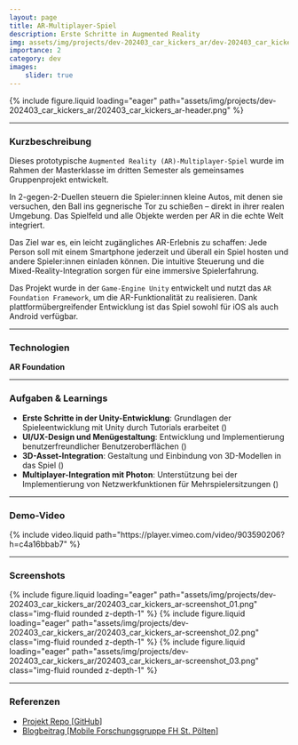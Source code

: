 ```yaml
---
layout: page
title: AR-Multiplayer-Spiel
description: Erste Schritte in Augmented Reality
img: assets/img/projects/dev-202403_car_kickers_ar/dev-202403_car_kickers_ar_thumbnail_v1.png
importance: 2
category: dev
images:
    slider: true
---
```


<div class="header-pic">
    {% include figure.liquid loading="eager" path="assets/img/projects/dev-202403_car_kickers_ar/202403_car_kickers_ar-header.png" %}
</div>

---
### Kurzbeschreibung
Dieses prototypische `Augmented Reality (AR)-Multiplayer-Spiel` wurde im Rahmen der Masterklasse im dritten Semester 
als gemeinsames Gruppenprojekt entwickelt.

In 2-gegen-2-Duellen steuern die Spieler:innen kleine Autos, mit denen sie versuchen, den Ball ins gegnerische Tor zu schießen – 
direkt in ihrer realen Umgebung. Das Spielfeld und alle Objekte werden per AR in die echte Welt integriert. 

Das Ziel war es, ein leicht zugängliches AR-Erlebnis zu schaffen: Jede Person soll mit einem Smartphone 
jederzeit und überall ein Spiel hosten und andere Spieler:innen einladen können. Die intuitive Steuerung und die 
Mixed-Reality-Integration sorgen für eine immersive Spielerfahrung.

Das Projekt wurde in der `Game-Engine Unity` entwickelt und nutzt das `AR Foundation Framework`, um die AR-Funktionalität
zu realisieren. Dank plattformübergreifender Entwicklung ist das Spiel sowohl für iOS als auch Android verfügbar.

---
### Technologien
<i title="Github" class="techstack fa-brands fa-github"></i>
<i title="Unity" class="techstack fa-brands fa-unity"></i>
**AR Foundation**

---
### Aufgaben & Learnings

- **Erste Schritte in der Unity-Entwicklung**: Grundlagen der Spieleentwicklung mit Unity durch Tutorials erarbeitet (<i class="fa-solid fa-plus"></i>)
- **UI/UX-Design und Menügestaltung**: Entwicklung und Implementierung benutzerfreundlicher Benutzeroberflächen (<i class="fa-solid fa-plus"></i>)
- **3D-Asset-Integration**: Gestaltung und Einbindung von 3D-Modellen in das Spiel (<i class="fa-solid fa-plus"></i>)
- **Multiplayer-Integration mit Photon**: Unterstützung bei der Implementierung von Netzwerkfunktionen für Mehrspielersitzungen (<i class="fa-solid fa-plus"></i>)

---
### Demo-Video
<div class="video-container">
    {% include video.liquid path="https://player.vimeo.com/video/903590206?h=c4a16bbab7" %}
</div>

---
### Screenshots
<swiper-container keyboard="true" navigation="true" pagination="true" pagination-clickable="true" pagination-dynamic-bullets="true" rewind="true">
  <swiper-slide>{% include figure.liquid loading="eager" path="assets/img/projects/dev-202403_car_kickers_ar/202403_car_kickers_ar-screenshot_01.png" class="img-fluid rounded z-depth-1" %}</swiper-slide>
  <swiper-slide>{% include figure.liquid loading="eager" path="assets/img/projects/dev-202403_car_kickers_ar/202403_car_kickers_ar-screenshot_02.png" class="img-fluid rounded z-depth-1" %}</swiper-slide>
  <swiper-slide>{% include figure.liquid loading="eager" path="assets/img/projects/dev-202403_car_kickers_ar/202403_car_kickers_ar-screenshot_03.png" class="img-fluid rounded z-depth-1" %}</swiper-slide>
</swiper-container>

---
### Referenzen
- <a href="https://github.com/fhstpoelten-avr21/ar_multiplayer_game">Projekt Repo [GitHub]</a>
- <a href="https://mfg.fhstp.ac.at/allgemein/car-kickers-ar/">Blogbeitrag [Mobile Forschungsgruppe FH St. Pölten]</a>

